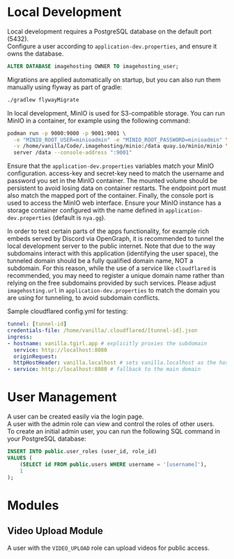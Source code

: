 # Local Development
Local development requires a PostgreSQL database on the default port (5432).  
Configure a user according to `application-dev.properties`, and ensure it owns the database.
```sql
ALTER DATABASE imagehosting OWNER TO imagehosting_user;
```

Migrations are applied automatically on startup, but you can also run them manually using flyway as part of gradle:
```bash
./gradlew flywayMigrate
```

In local development, MinIO is used for S3-compatible storage.
You can run MinIO in a container, for example using the following command:
```bash
podman run -p 9000:9000 -p 9001:9001 \
  -e "MINIO_ROOT_USER=minioadmin" -e "MINIO_ROOT_PASSWORD=minioadmin" \
  -v /home/vanilla/Code/.imagehosting/minio:/data quay.io/minio/minio \
  server /data --console-address ":9001"
```

Ensure that the `application-dev.properties` variables match your MinIO configuration. access-key and secret-key 
need to match the username and password you set in the MinIO container. The mounted volume should be 
persistent to avoid losing data on container restarts. The endpoint port must also match the mapped port of the container.
Finally, the console port is used to access the MinIO web interface. Ensure your MinIO instance has a storage container 
configured with the name defined in `application-dev.properties` (default is `nya.gg`).

In order to test certain parts of the apps functionality, for example rich embeds served by Discord via OpenGraph, 
it is recommended to tunnel the local development server to the public internet. Note that due to the way subdomains 
interact with this application (identifying the user space), the tunneled domain should be a fully qualified domain name, 
NOT a subdomain. For this reason, while the use of a service like `cloudflared` is recommended, you may need to register 
a unique domain name rather than relying on the free subdomains provided by such services. Please adjust `imagehosting.url` 
in `application-dev.properties` to match the domain you are using for tunneling, to avoid subdomain conflicts.

Sample cloudflared config.yml for testing: 
```yaml
tunnel: [tunnel-id]
credentials-file: /home/vanilla/.cloudflared/[tunnel-id].json
ingress:
- hostname: vanilla.tgirl.app # explicitly proxies the subdomain
  service: http://localhost:8080
  originRequest:
  httpHostHeader: vanilla.localhost # sets vanilla.localhost as the host header
- service: http://localhost:8080 # fallback to the main domain
```
 
# User Management
A user can be created easily via the login page.  
A user with the admin role can view and control the roles of other users.  
To create an initial admin user, you can run the following SQL command in your PostgreSQL database:

```sql
INSERT INTO public.user_roles (user_id, role_id)
VALUES (
    (SELECT id FROM public.users WHERE username = '[username]'),
    1
);
```

# Modules
## Video Upload Module
A user with the `VIDEO_UPLOAD` role can upload videos for public access. 